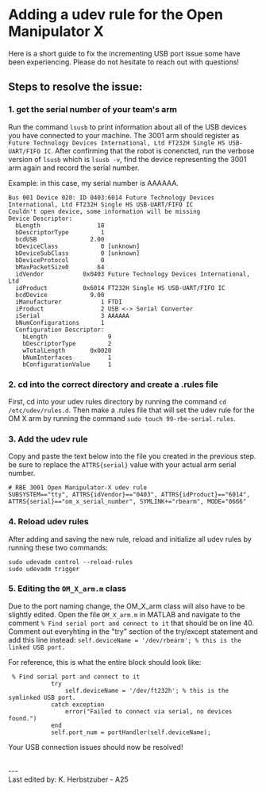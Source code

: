 # Adding a udev rule for the Open Manipulator X
Here is a short guide to fix the incrementing USB port issue some have been experiencing. Please do not hesitate to reach out with questions!

## Steps to resolve the issue:
### 1. get the serial number of your team's arm
Run the command `lsusb` to print information about all of the USB devices you have connected to your machine. The 3001 arm should register as `Future Technology Devices International, Ltd FT232H Single HS USB-UART/FIFO IC`. After confirming that the robot is conencted, run the verbose version of `lsusb` which is `lsusb -v`, find the device representing the 3001 arm again and record the serial number.

Example: in this case, my serial number is AAAAAA.
```
Bus 001 Device 020: ID 0403:6014 Future Technology Devices International, Ltd FT232H Single HS USB-UART/FIFO IC
Couldn't open device, some information will be missing
Device Descriptor:
  bLength                18
  bDescriptorType         1
  bcdUSB               2.00
  bDeviceClass            0 [unknown]
  bDeviceSubClass         0 [unknown]
  bDeviceProtocol         0 
  bMaxPacketSize0        64
  idVendor           0x0403 Future Technology Devices International, Ltd
  idProduct          0x6014 FT232H Single HS USB-UART/FIFO IC
  bcdDevice            9.00
  iManufacturer           1 FTDI
  iProduct                2 USB <-> Serial Converter
  iSerial                 3 AAAAAA
  bNumConfigurations      1
  Configuration Descriptor:
    bLength                 9
    bDescriptorType         2
    wTotalLength       0x0020
    bNumInterfaces          1
    bConfigurationValue     1
```

### 2. cd into the correct directory and create a .rules file
First, cd into your udev rules directory by running the command `cd /etc/udev/rules.d`. Then make a .rules file that will set the udev rule for the OM X arm by running the command `sudo touch 99-rbe-serial.rules`.

### 3. Add the udev rule 

Copy and paste the text below into the file you created in the previous step. be sure to replace the `ATTRS{serial}` value with your actual arm serial number. 

```                                                             
# RBE 3001 Open Manipulator-X udev rule
SUBSYSTEM=="tty", ATTRS{idVendor}=="0403", ATTRS{idProduct}=="6014", ATTRS{serial}=="om_x_serial_number", SYMLINK+="rbearm", MODE="0666"
```

### 4. Reload udev rules
After adding and saving the new rule, reload and initialize all udev rules by running these two commands:
```
sudo udevadm control --reload-rules
sudo udevadm trigger
```

### 5. Editing the `OM_X_arm.m` class
Due to the port naming change, the OM_X_arm class will also have to be slightly edited. Open the file `OM_X_arm.m` in MATLAB and navigate to the comment `% Find serial port and connect to it` that should be on line 40. Comment out everyhting in the "try" section of the try/except statement and add this line instead: `self.deviceName = '/dev/rbearm'; % this is the linked USB port.`

For reference, this is what the entire block should look like:
```
 % Find serial port and connect to it
            try
                self.deviceName = '/dev/ft232h'; % this is the symlinked USB port.
            catch exception
                error("Failed to connect via serial, no devices found.")
            end
            self.port_num = portHandler(self.deviceName);
```

Your USB connection issues should now be resolved!

</br>
---
</br>
Last edited by: K. Herbstzuber - A25